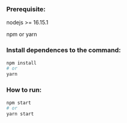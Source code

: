 ### Prerequisite:
nodejs >= 16.15.1

npm or yarn
### Install dependences to the command:
```bash
npm install
# or
yarn
```
### How to run:
```bash
npm start
# or
yarn start
```
